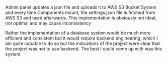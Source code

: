 Admin panel updates a json file and uploads it to AWS S3 Bucket System and every time Components mount,
the settings.json file is fetched from AWS S3 and used afterwards.
This implementation is obviously not ideal, not optimal and may cause inconsistency

Rather the implementation of a database system would be much more efficient and consistent but it
would require backend engineering, which I am quite capable to do so but the indications of the project
were clear that the project was not to use backend. The best I could come up with was this system.

